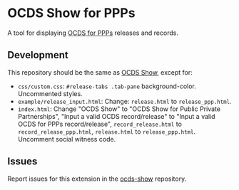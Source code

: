 # OCDS Show for PPPs

A tool for displaying [OCDS for PPPs](https://standard.open-contracting.org/profiles/ppp/) releases and records.

## Development

This repository should be the same as [OCDS Show](https://github.com/open-contracting/ocds-show), except for:

* `css/custom.css`: `#release-tabs .tab-pane` background-color. Uncommented styles.
* `example/release_input.html`: Change: `release.html` to `release_ppp.html`.
* `index.html`: Change "OCDS Show" to "OCDS Show for Public Private Partnerships", "Input a valid OCDS record/release" to "Input a valid OCDS for PPPs record/release", `record_release.html` to `record_release_ppp.html`, `release.html` to `release_ppp.html`. Uncomment social witness code.

## Issues

Report issues for this extension in the [ocds-show](https://github.com/open-contracting/ocds-show/issues) repository.
